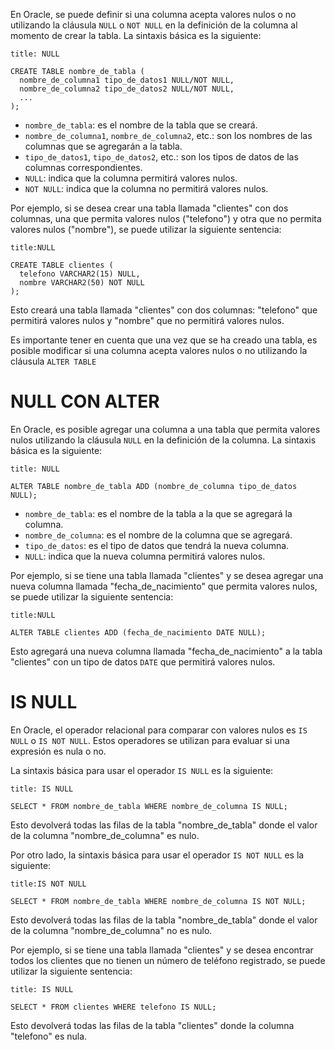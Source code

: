 En Oracle, se puede definir si una columna acepta valores nulos o no utilizando la cláusula `NULL` o `NOT NULL` en la definición de la columna al momento de crear la tabla. La sintaxis básica es la siguiente:

```ad-important
title: NULL
```
```
CREATE TABLE nombre_de_tabla (
  nombre_de_columna1 tipo_de_datos1 NULL/NOT NULL,
  nombre_de_columna2 tipo_de_datos2 NULL/NOT NULL,
  ...
);
```

-   `nombre_de_tabla`: es el nombre de la tabla que se creará.
-   `nombre_de_columna1`, `nombre_de_columna2`, etc.: son los nombres de las columnas que se agregarán a la tabla.
-   `tipo_de_datos1`, `tipo_de_datos2`, etc.: son los tipos de datos de las columnas correspondientes.
-   `NULL`: indica que la columna permitirá valores nulos.
-   `NOT NULL`: indica que la columna no permitirá valores nulos.

Por ejemplo, si se desea crear una tabla llamada "clientes" con dos columnas, una que permita valores nulos ("telefono") y otra que no permita valores nulos ("nombre"), se puede utilizar la siguiente sentencia:

```ad-example
title:NULL
```
```
CREATE TABLE clientes (
  telefono VARCHAR2(15) NULL,
  nombre VARCHAR2(50) NOT NULL
);
```

Esto creará una tabla llamada "clientes" con dos columnas: "telefono" que permitirá valores nulos y "nombre" que no permitirá valores nulos.

Es importante tener en cuenta que una vez que se ha creado una tabla, es posible modificar si una columna acepta valores nulos o no utilizando la cláusula `ALTER TABLE`

# NULL CON ALTER

En Oracle, es posible agregar una columna a una tabla que permita valores nulos utilizando la cláusula `NULL` en la definición de la columna. La sintaxis básica es la siguiente:

```ad-important
title: NULL
```
```
ALTER TABLE nombre_de_tabla ADD (nombre_de_columna tipo_de_datos NULL);
```

-   `nombre_de_tabla`: es el nombre de la tabla a la que se agregará la columna.
-   `nombre_de_columna`: es el nombre de la columna que se agregará.
-   `tipo_de_datos`: es el tipo de datos que tendrá la nueva columna.
-   `NULL`: indica que la nueva columna permitirá valores nulos.

Por ejemplo, si se tiene una tabla llamada "clientes" y se desea agregar una nueva columna llamada "fecha_de_nacimiento" que permita valores nulos, se puede utilizar la siguiente sentencia:

```ad-example
title:NULL
```
```
ALTER TABLE clientes ADD (fecha_de_nacimiento DATE NULL);
```

Esto agregará una nueva columna llamada "fecha_de_nacimiento" a la tabla "clientes" con un tipo de datos `DATE` que permitirá valores nulos.

# IS NULL

En Oracle, el operador relacional para comparar con valores nulos es `IS NULL` o `IS NOT NULL`. Estos operadores se utilizan para evaluar si una expresión es nula o no.

La sintaxis básica para usar el operador `IS NULL` es la siguiente:

```ad-important
title: IS NULL
```
```
SELECT * FROM nombre_de_tabla WHERE nombre_de_columna IS NULL;
```

Esto devolverá todas las filas de la tabla "nombre_de_tabla" donde el valor de la columna "nombre_de_columna" es nulo.

Por otro lado, la sintaxis básica para usar el operador `IS NOT NULL` es la siguiente:

```ad-important
title:IS NOT NULL
```
```
SELECT * FROM nombre_de_tabla WHERE nombre_de_columna IS NOT NULL;
```

Esto devolverá todas las filas de la tabla "nombre_de_tabla" donde el valor de la columna "nombre_de_columna" no es nulo.

Por ejemplo, si se tiene una tabla llamada "clientes" y se desea encontrar todos los clientes que no tienen un número de teléfono registrado, se puede utilizar la siguiente sentencia:

```ad-example
title: IS NULL
```
```
SELECT * FROM clientes WHERE telefono IS NULL;
```

Esto devolverá todas las filas de la tabla "clientes" donde la columna "telefono" es nula.